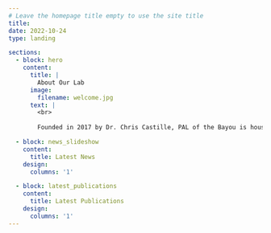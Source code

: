 ```yaml
---
# Leave the homepage title empty to use the site title
title:
date: 2022-10-24
type: landing

sections:
  - block: hero
    content:
      title: |
        About Our Lab
      image:
        filename: welcome.jpg
      text: |
        <br>
        
        Founded in 2017 by Dr. Chris Castille, PAL of the Bayou is housed in Nicholls State University's Al Danos College of Business Administration in the Management and Marketing Department. We study how people make decisions in organizational life, focusing on the role of personality at work and goal striving.

  - block: news_slideshow
    content:
      title: Latest News
    design:
      columns: '1'

  - block: latest_publications
    content:
      title: Latest Publications
    design:
      columns: '1'
---
```

